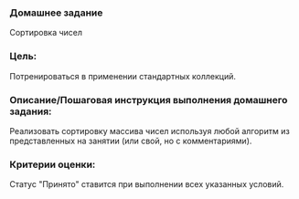### Домашнее задание
Сортировка чисел

### Цель:
Потренироваться в применении стандартных коллекций.

### Описание/Пошаговая инструкция выполнения домашнего задания:
Реализовать сортировку массива чисел используя любой алгоритм из представленных на занятии (или свой, но с комментариями).

### Критерии оценки:
Статус "Принято" ставится при выполнении всех указанных условий.